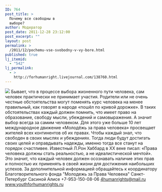 ```yaml
---
ID: 764
post_title: >
  Почему все свободны в
  выборе?
author: Модератор
post_date: 2011-12-28 23:12:00
post_excerpt: ""
layout: post
permalink: >
  /2011/12/pochemu-vse-svobodny-v-vy-bore.html
published: true
lj_itemid:
  - "542"
lj_permalink:
  - >
    http://forhumanright.livejournal.com/138760.html
---
```

<img src="http://cs5338.vk.com/u132145096/132409092/x_5b26039f.jpg" /> Бывает, что в процессе выбора жизненного пути человека, сам человек практически не принимает участия. Родители или не очень честные обстоятельства могут поменять курс человека на менее правильный, как говорят в народе «пошёл по кривой дорожке».
В таких обстоятельствах каждый должен помнить, что имеет право на образование, свободу мысли, убеждений и самовыражения. А значит выбор всегда за самим человеком. Для этого уже больше 10 лет международное движение «Молодёжь за права человека» просвещает жителей всех континентов об их правах. Чтобы каждый знал, что свободен в своих мыслях и убеждениях. Тогда люди будут достигать своих целей и оправдывать надежды, именно тогда все станут на порядок счастливее.
Известный Л.Рон Хаббард в ХХ веке писал: «Права человека должны стать реальностью, а не идеалистической мечтой». Это значит, что каждый человек должен осознавать наличие этих прав и полностью их применять в своей жизни для достижения наибольших успехов.
За дополнительной информацией обращайтесь к координатору
Благотворительного фонда
"Молодежь за Права Человека" Санкт-Петербург 
Сасиной Алисе 
+7-953-150-08-06 
4humanrights@mail.ru
www.youthforhumanrights.ru